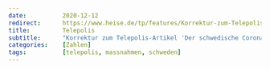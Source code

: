 ```yaml
---
date:          2020-12-12
redirect:      https://www.heise.de/tp/features/Korrektur-zum-Telepolis-Artikel-Der-schwedische-Corona-Weg-Erfolg-oder-Misserfolg-4987759.html
title:         Telepolis
subtitle:      "Korrektur zum Telepolis-Artikel 'Der schwedische Corona-Weg: Erfolg oder Misserfolg?'"
categories:    [Zahlen]
tags:          [telepolis, massnahmen, schweden]
---
```

